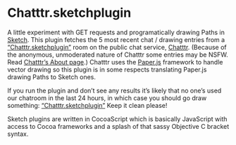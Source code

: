 Chatttr.sketchplugin
====================

A little experiment with GET requests and programatically drawing Paths in [Sketch](http://bohemiancoding.com/sketch/). This plugin fetches the 5 most recent chat / drawing entries from a [“Chatttr.sketchplugin”](http://chatttr.com/chatttr.sketchplugin/) room on the public chat service, [Chatttr](http://chatttr.com/). (Because of the anonymous, unmoderated nature of Chatttr some entries may be NSFW. Read [Chatttr’s About page](http://chatttr.com/about.html).) Chatttr uses the [Paper.js](http://paperjs.org/) framework to handle vector drawing so this plugin is in some respects translating Paper.js drawing Paths to Sketch ones.

If you run the plugin and don’t see any results it’s likely that no one’s used our chatroom in the last 24 hours, in which case you should go draw something: [“Chatttr.sketchplugin”](http://chatttr.com/chatttr.sketchplugin/) Keep it clean please!
  
Sketch plugins are written in CocoaScript which is basically JavaScript with access to Cocoa frameworks and a splash of that sassy Objective C bracket syntax. 


